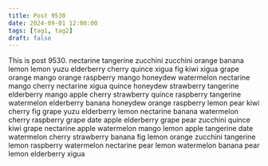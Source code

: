 ```yaml
---
title: Post 9530
date: 2024-09-01 12:00:00
tags: [tag1, tag2]
draft: false
---
```

This is post 9530.
nectarine
tangerine
zucchini
zucchini
orange
banana
lemon
lemon
yuzu
elderberry
cherry
quince
xigua
fig
kiwi
xigua
grape
orange
mango
orange
raspberry
mango
honeydew
watermelon
nectarine
mango
cherry
nectarine
xigua
quince
honeydew
strawberry
tangerine
elderberry
mango
apple
cherry
strawberry
quince
raspberry
tangerine
watermelon
elderberry
banana
honeydew
orange
raspberry
lemon
pear
kiwi
cherry
fig
grape
yuzu
elderberry
lemon
nectarine
banana
watermelon
cherry
raspberry
grape
date
apple
elderberry
grape
pear
zucchini
quince
kiwi
grape
nectarine
apple
watermelon
mango
lemon
apple
tangerine
date
watermelon
cherry
strawberry
banana
fig
lemon
orange
zucchini
tangerine
lemon
raspberry
watermelon
nectarine
pear
lemon
watermelon
banana
pear
lemon
elderberry
xigua
